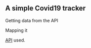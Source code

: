 ## A simple Covid19 tracker

Getting data from the API

Mapping it

[API](https://github.com/NovelCOVID/API) used.